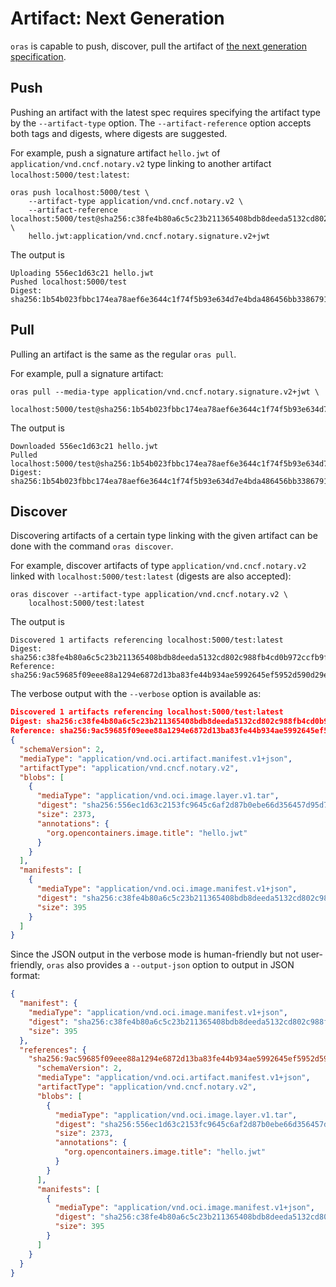 # Artifact: Next Generation

`oras` is capable to push, discover, pull the artifact of [the next generation specification](https://github.com/notaryproject/artifacts/blob/prototype-2/specs-go/v2/artifact.go).

## Push

Pushing an artifact with the latest spec requires specifying the artifact type by the `--artifact-type` option.
The `--artifact-reference` option accepts both tags and digests, where digests are suggested.

For example, push a signature artifact `hello.jwt` of `application/vnd.cncf.notary.v2` type linking to another artifact `localhost:5000/test:latest`:

```shell
oras push localhost:5000/test \
    --artifact-type application/vnd.cncf.notary.v2 \
    --artifact-reference localhost:5000/test@sha256:c38fe4b80a6c5c23b211365408bdb8deeda5132cd802c988fb4cd0b972ccfb9f \
    hello.jwt:application/vnd.cncf.notary.signature.v2+jwt
```

The output is

```
Uploading 556ec1d63c21 hello.jwt
Pushed localhost:5000/test
Digest: sha256:1b54b023fbbc174ea78aef6e3644c1f74f5b93e634d7e4bda486456bb3386791
```

## Pull

Pulling an artifact is the same as the regular `oras pull`.

For example, pull a signature artifact:

```shell
oras pull --media-type application/vnd.cncf.notary.signature.v2+jwt \
    localhost:5000/test@sha256:1b54b023fbbc174ea78aef6e3644c1f74f5b93e634d7e4bda486456bb3386791
```

The output is

```
Downloaded 556ec1d63c21 hello.jwt
Pulled localhost:5000/test@sha256:1b54b023fbbc174ea78aef6e3644c1f74f5b93e634d7e4bda486456bb3386791
Digest: sha256:1b54b023fbbc174ea78aef6e3644c1f74f5b93e634d7e4bda486456bb3386791
```

## Discover

Discovering artifacts of a certain type linking with the given artifact can be done with the command `oras discover`.

For example, discover artifacts of type `application/vnd.cncf.notary.v2` linked with `localhost:5000/test:latest` (digests are also accepted):

```
oras discover --artifact-type application/vnd.cncf.notary.v2 \
    localhost:5000/test:latest
```

The output is

```
Discovered 1 artifacts referencing localhost:5000/test:latest
Digest: sha256:c38fe4b80a6c5c23b211365408bdb8deeda5132cd802c988fb4cd0b972ccfb9f
Reference: sha256:9ac59685f09eee88a1294e6872d13ba83fe44b934ae5992645ef5952d590d29e
```

The verbose output with the `--verbose` option is available as:

```json
Discovered 1 artifacts referencing localhost:5000/test:latest
Digest: sha256:c38fe4b80a6c5c23b211365408bdb8deeda5132cd802c988fb4cd0b972ccfb9f
Reference: sha256:9ac59685f09eee88a1294e6872d13ba83fe44b934ae5992645ef5952d590d29e
{
  "schemaVersion": 2,
  "mediaType": "application/vnd.oci.artifact.manifest.v1+json",
  "artifactType": "application/vnd.cncf.notary.v2",
  "blobs": [
    {
      "mediaType": "application/vnd.oci.image.layer.v1.tar",
      "digest": "sha256:556ec1d63c2153fc9645c6af2d87b0ebe66d356457d95d7cce4617aa9f9ec27f",
      "size": 2373,
      "annotations": {
        "org.opencontainers.image.title": "hello.jwt"
      }
    }
  ],
  "manifests": [
    {
      "mediaType": "application/vnd.oci.image.manifest.v1+json",
      "digest": "sha256:c38fe4b80a6c5c23b211365408bdb8deeda5132cd802c988fb4cd0b972ccfb9f",
      "size": 395
    }
  ]
}
```

Since the JSON output in the verbose mode is human-friendly but not user-friendly, `oras` also provides a `--output-json` option to output in JSON format:

```json
{
  "manifest": {
    "mediaType": "application/vnd.oci.image.manifest.v1+json",
    "digest": "sha256:c38fe4b80a6c5c23b211365408bdb8deeda5132cd802c988fb4cd0b972ccfb9f",
    "size": 395
  },
  "references": {
    "sha256:9ac59685f09eee88a1294e6872d13ba83fe44b934ae5992645ef5952d590d29e": {
      "schemaVersion": 2,
      "mediaType": "application/vnd.oci.artifact.manifest.v1+json",
      "artifactType": "application/vnd.cncf.notary.v2",
      "blobs": [
        {
          "mediaType": "application/vnd.oci.image.layer.v1.tar",
          "digest": "sha256:556ec1d63c2153fc9645c6af2d87b0ebe66d356457d95d7cce4617aa9f9ec27f",
          "size": 2373,
          "annotations": {
            "org.opencontainers.image.title": "hello.jwt"
          }
        }
      ],
      "manifests": [
        {
          "mediaType": "application/vnd.oci.image.manifest.v1+json",
          "digest": "sha256:c38fe4b80a6c5c23b211365408bdb8deeda5132cd802c988fb4cd0b972ccfb9f",
          "size": 395
        }
      ]
    }
  }
}
```